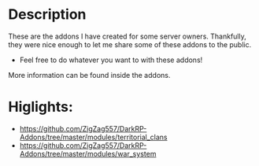 # Description
  These are the addons I have created for some server owners. Thankfully, they were nice enough to let me share some of these addons to the public.
  * Feel free to do whatever you want to with these addons!
  
  More information can be found inside the addons.
  
  # Higlights:
  * https://github.com/ZigZag557/DarkRP-Addons/tree/master/modules/territorial_clans
  * https://github.com/ZigZag557/DarkRP-Addons/tree/master/modules/war_system
  
  
  
